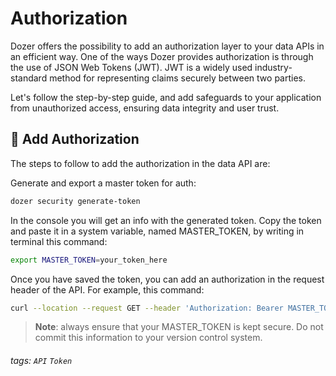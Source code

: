 # Authorization

Dozer offers the possibility to add an authorization layer to your data APIs in an efficient way. 
One of the ways Dozer provides authorization is through the use of JSON Web Tokens (JWT). JWT is a widely used industry-standard method for representing claims securely between two parties. 

Let's follow the step-by-step guide, and add safeguards to your application from unauthorized access, ensuring data integrity and user trust.

## 🔑 Add Authorization

The steps to follow to add the authorization in the data API are:

Generate and export a master token for auth:

```bash
dozer security generate-token
```
In the console you will get an info with the generated token. Copy the token and paste it in a system variable, named MASTER_TOKEN, by writing in terminal this command:

```bash
export MASTER_TOKEN=your_token_here
```

Once you have saved the token, you can add an authorization in the request header of the API. For example, this command:

```bash
curl --location --request GET --header 'Authorization: Bearer MASTER_TOKEN' 'localhost:8080/trips'
```


> __Note__: always ensure that your MASTER_TOKEN is kept secure. Do not commit this information to your version control system.

###### tags: `API` `Token`

